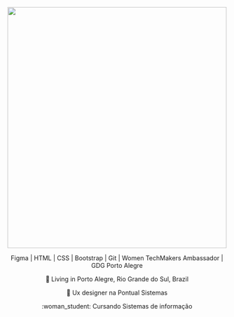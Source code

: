 <p align="center">
  <img src="https://user-images.githubusercontent.com/22152509/88569745-4478a480-d011-11ea-98ff-366adcb6d18b.png" width="500" height="550"/>
</p>
<p align="center">
Figma | HTML | CSS | Bootstrap | Git | Women TechMakers Ambassador | GDG Porto Alegre
</p>
<p align="center">
📌    Living in Porto Alegre, Rio Grande do Sul, Brazil
</p>
<p align="center">
💼    Ux designer na Pontual Sistemas
</p>
<p align="center">
:woman_student:	Cursando Sistemas de informação
</p>

</div>

